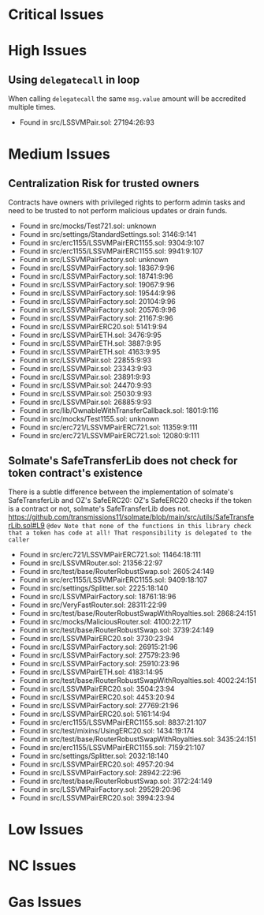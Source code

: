 # Critical Issues
# High Issues
## Using `delegatecall` in loop
When calling `delegatecall` the same `msg.value` amount will be accredited multiple times.
- Found in src/LSSVMPair.sol: 27194:26:93
# Medium Issues
## Centralization Risk for trusted owners
Contracts have owners with privileged rights to perform admin tasks and need to be trusted to not perform malicious updates or drain funds.
- Found in src/mocks/Test721.sol: unknown
- Found in src/settings/StandardSettings.sol: 3146:9:141
- Found in src/erc1155/LSSVMPairERC1155.sol: 9304:9:107
- Found in src/erc1155/LSSVMPairERC1155.sol: 9941:9:107
- Found in src/LSSVMPairFactory.sol: unknown
- Found in src/LSSVMPairFactory.sol: 18367:9:96
- Found in src/LSSVMPairFactory.sol: 18741:9:96
- Found in src/LSSVMPairFactory.sol: 19067:9:96
- Found in src/LSSVMPairFactory.sol: 19544:9:96
- Found in src/LSSVMPairFactory.sol: 20104:9:96
- Found in src/LSSVMPairFactory.sol: 20576:9:96
- Found in src/LSSVMPairFactory.sol: 21167:9:96
- Found in src/LSSVMPairERC20.sol: 5141:9:94
- Found in src/LSSVMPairETH.sol: 3476:9:95
- Found in src/LSSVMPairETH.sol: 3887:9:95
- Found in src/LSSVMPairETH.sol: 4163:9:95
- Found in src/LSSVMPair.sol: 22855:9:93
- Found in src/LSSVMPair.sol: 23343:9:93
- Found in src/LSSVMPair.sol: 23891:9:93
- Found in src/LSSVMPair.sol: 24470:9:93
- Found in src/LSSVMPair.sol: 25030:9:93
- Found in src/LSSVMPair.sol: 26885:9:93
- Found in src/lib/OwnableWithTransferCallback.sol: 1801:9:116
- Found in src/mocks/Test1155.sol: unknown
- Found in src/erc721/LSSVMPairERC721.sol: 11359:9:111
- Found in src/erc721/LSSVMPairERC721.sol: 12080:9:111
## Solmate's SafeTransferLib does not check for token contract's existence
There is a subtle difference between the implementation of solmate's SafeTransferLib and OZ's SafeERC20: OZ's SafeERC20 checks if the token is a contract or not, solmate's SafeTransferLib does not.
https://github.com/transmissions11/solmate/blob/main/src/utils/SafeTransferLib.sol#L9 
`@dev Note that none of the functions in this library check that a token has code at all! That responsibility is delegated to the caller`

- Found in src/erc721/LSSVMPairERC721.sol: 11464:18:111
- Found in src/LSSVMRouter.sol: 21356:22:97
- Found in src/test/base/RouterRobustSwap.sol: 2605:24:149
- Found in src/erc1155/LSSVMPairERC1155.sol: 9409:18:107
- Found in src/settings/Splitter.sol: 2225:18:140
- Found in src/LSSVMPairFactory.sol: 18761:18:96
- Found in src/VeryFastRouter.sol: 28311:22:99
- Found in src/test/base/RouterRobustSwapWithRoyalties.sol: 2868:24:151
- Found in src/mocks/MaliciousRouter.sol: 4100:22:117
- Found in src/test/base/RouterRobustSwap.sol: 3739:24:149
- Found in src/LSSVMPairERC20.sol: 3730:23:94
- Found in src/LSSVMPairFactory.sol: 26915:21:96
- Found in src/LSSVMPairFactory.sol: 27579:23:96
- Found in src/LSSVMPairFactory.sol: 25910:23:96
- Found in src/LSSVMPairETH.sol: 4183:14:95
- Found in src/test/base/RouterRobustSwapWithRoyalties.sol: 4002:24:151
- Found in src/LSSVMPairERC20.sol: 3504:23:94
- Found in src/LSSVMPairERC20.sol: 4453:20:94
- Found in src/LSSVMPairFactory.sol: 27769:21:96
- Found in src/LSSVMPairERC20.sol: 5161:14:94
- Found in src/erc1155/LSSVMPairERC1155.sol: 8837:21:107
- Found in src/test/mixins/UsingERC20.sol: 1434:19:174
- Found in src/test/base/RouterRobustSwapWithRoyalties.sol: 3435:24:151
- Found in src/erc1155/LSSVMPairERC1155.sol: 7159:21:107
- Found in src/settings/Splitter.sol: 2032:18:140
- Found in src/LSSVMPairERC20.sol: 4957:20:94
- Found in src/LSSVMPairFactory.sol: 28942:22:96
- Found in src/test/base/RouterRobustSwap.sol: 3172:24:149
- Found in src/LSSVMPairFactory.sol: 29529:20:96
- Found in src/LSSVMPairERC20.sol: 3994:23:94
# Low Issues
# NC Issues
# Gas Issues

